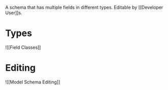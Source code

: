 A schema that has multiple fields in different types. Editable by [[Developer User]]s.

# Types
![[Field Classes]]

# Editing
![[Model Schema Editing]]
